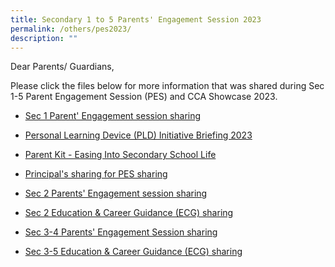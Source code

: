```yaml
---
title: Secondary 1 to 5 Parents' Engagement Session 2023
permalink: /others/pes2023/
description: ""
---
```

Dear Parents/ Guardians,

Please click the files below for more information that was shared during Sec 1-5 Parent Engagement Session (PES) and CCA Showcase 2023.

* [Sec 1 Parent' Engagement session sharing](/files/Sec%201%20MTP%20slides%20Jan%202023_website.pdf)

* [Personal Learning Device (PLD) Initiative Briefing 2023](/files/YCS%202023%20IP1%20-%20Parent%20Engagement%20Deck_2023.pdf)

* [Parent Kit - Easing Into Secondary School Life](/files/Parent%20Kit%20-%20Easing%20Into%20Secondary%20School%20Life.pdf)

* [Principal's sharing for PES sharing](/files/p's%20slides%20for%20pes%202023%20during%20qa.pdf)

* [Sec 2 Parents' Engagement session sharing](/files/sc_secondary%202%20parents'%20engagement%202023.pdf)

* [Sec 2 Education & Career Guidance (ECG) sharing](/files/ecgc_sec%202_ecg%20parent%20talk_ycss%2031%20mar%202023_final.pdf)

* [Sec 3-4 Parents' Engagement Session sharing](/files/sc_secondary%203-4%20parents'%20engagement%202023.pdf)

* [Sec 3-5 Education & Career Guidance (ECG) sharing](/files/ecgc_sec%20345_ecg%20parent%20talk_ycss%2031%20mar%202023_final.pdf)
